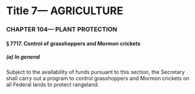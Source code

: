 
# Title 7— AGRICULTURE
### CHAPTER 104— PLANT PROTECTION
#### § 7717. Control of grasshoppers and Mormon crickets
##### (a) In general

Subject to the availability of funds pursuant to this section, the Secretary shall carry out a program to control grasshoppers and Mormon crickets on all Federal lands to protect rangeland.
